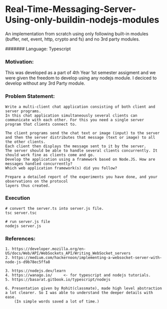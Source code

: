 # Real-Time-Messaging-Server-Using-only-buildin-nodejs-modules
An implementation from scratch using only following built-in modules (buffer, net, event, http, crypto and fs) and no 3rd party modules. 


####### Language: Typescript

### Motivation:
This was developed as a part of 4th Year 1st semester assigment and we were given the freedom to develop using any nodejs module.
I deciced to develop without any 3rd Party module.


### Problem Statement:
    Write a multi-client chat application consisting of both client and server programs. 
    In this chat application simultaneously several clients can communicate with each other. For this you need a single server
    program that clients connect to. 
        
    The client programs send the chat text or image (input) to the server and then the server distributes that message (text or image) to all the other clients. 
    Each client then displays the message sent to it by the server. 
    The server should be able to handle several clients concurrently. It should work fine as clients come and go.
    Develop the application using a framework based on Node.JS. How are messages handled concurrently?
    Which web application framework(s) did you follow?

    Prepare a detailed report of the experiments you have done, and your observations on the protocol
    layers thus created.
 
### Execution
    # convert the server.ts into server.js file.
    tsc server.tsc

    # run server.js file
    nodejs server.js

### References: 

    1. https://developer.mozilla.org/en-US/docs/Web/API/WebSockets_API/Writing_WebSocket_servers
    2. https://medium.com/hackernoon/implementing-a-websocket-server-with-node-js-d9b78ec5ffa8

    3. https://nodejs.dev/learn
    4. https://wanago.io/     <- for typescript and nodejs tutorials.
    5. https://basarat.gitbook.io/typescript/nodejs

    6. Presentation given by Rohit(classmate), made high level abstraction a lot clearer. So I was able to understand the deeper details with ease.
        (In simple words saved a lot of time.)

